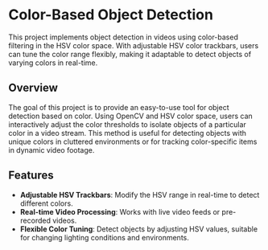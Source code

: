 # Color-Based Object Detection

This project implements object detection in videos using color-based filtering in the HSV color space. With adjustable HSV color trackbars, users can tune the color range flexibly, making it adaptable to detect objects of varying colors in real-time.

## Overview

The goal of this project is to provide an easy-to-use tool for object detection based on color. Using OpenCV and HSV color space, users can interactively adjust the color thresholds to isolate objects of a particular color in a video stream. This method is useful for detecting objects with unique colors in cluttered environments or for tracking color-specific items in dynamic video footage.

## Features

- **Adjustable HSV Trackbars**: Modify the HSV range in real-time to detect different colors.
- **Real-time Video Processing**: Works with live video feeds or pre-recorded videos.
- **Flexible Color Tuning**: Detect objects by adjusting HSV values, suitable for changing lighting conditions and environments.
